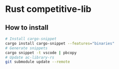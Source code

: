 # Rust competitive-lib 

## How to install

```bash
# Install cargo-snippet
cargo install cargo-snippet --features="binaries"
# Generate snippets
cargo snippet -t vscode | pbcopy
# Update ac-library-rs
git submodule update --remote

```
